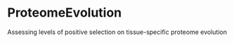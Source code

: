 ProteomeEvolution
=================

Assessing levels of positive selection on tissue-specific proteome evolution

